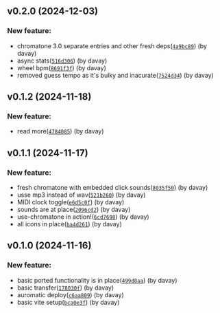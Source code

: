 ## v0.2.0 (2024-12-03)

### New feature:

- chromatone 3.0 separate entries and other fresh deps([`4a9bc89`](https://github.com/chromatone/circular/commit/4a9bc895ae3059343c08ad87ee66e9e3902d87eb)) (by davay)
- async stats([`516d306`](https://github.com/chromatone/circular/commit/516d3063f8af54f13d5f32eda7f703649da1a3d7)) (by davay)
- wheel bpm([`8691f3f`](https://github.com/chromatone/circular/commit/8691f3fbbc2764c489a48f12da6bb201dcbcaba6)) (by davay)
- removed guess tempo as it's bulky and inacurate([`7524d34`](https://github.com/chromatone/circular/commit/7524d349bc75d1b9afb211cdd12ff58bc64553fc)) (by davay)

## v0.1.2 (2024-11-18)

### New feature:

- read more([`4784085`](https://github.com/chromatone/circular/commit/47840853de4b60c307287536cdeae1ac6cfcd157)) (by davay)

## v0.1.1 (2024-11-17)

### New feature:

- fresh chromatone with embedded click sounds([`8035f50`](https://github.com/chromatone/circular/commit/8035f50226057de7b28092fc804f04ba8ba95de0)) (by davay)
- usse mp3 instead of wav([`521b260`](https://github.com/chromatone/circular/commit/521b2607943eeb8545e48de4c1b0d419104e4d62)) (by davay)
- MIDI clock toggle([`e6d5c0f`](https://github.com/chromatone/circular/commit/e6d5c0f8cd5c8fb8981e6c47deefa96d009a1350)) (by davay)
- sounds are at place([`2096cd2`](https://github.com/chromatone/circular/commit/2096cd2c3da409a255ecf3795236788d822a5b61)) (by davay)
- use-chromatone in action!([`6cd7698`](https://github.com/chromatone/circular/commit/6cd769880e9fb1e7c9db49c9ddfdc57acdae6408)) (by davay)
- all icons in place([`ba4d261`](https://github.com/chromatone/circular/commit/ba4d261ee23363af60dd63fa6daca7f2d9795166)) (by davay)

## v0.1.0 (2024-11-16)

### New feature:

- basic ported functionality is in place([`499d8aa`](https://github.com/chromatone/circular/commit/499d8aadbeb15f355b7a19f73fa3fe7b37b08ca4)) (by davay)
- basic transfer([`178030f`](https://github.com/chromatone/circular/commit/178030ff1999129f7ea6de75b16dc3b914540c4b)) (by davay)
- auromatic deploy([`c6aa809`](https://github.com/chromatone/circular/commit/c6aa80948f13f51cfe315121f9f9b62e9299916c)) (by davay)
- basic vite setup([`bca0e3f`](https://github.com/chromatone/circular/commit/bca0e3f73834c83971a83ef0f615a40d296fc25c)) (by davay)
